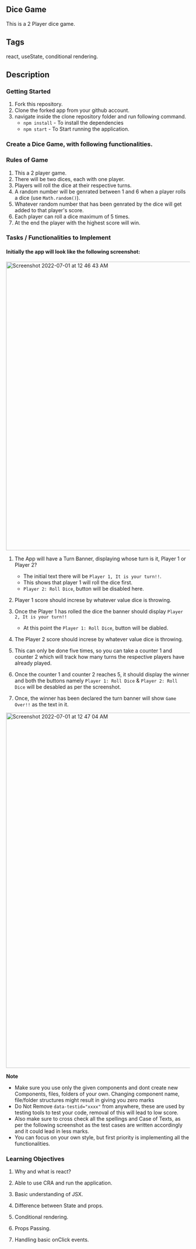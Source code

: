 ## Dice Game 
This is a 2 Player dice game.


## Tags
react, useState, conditional rendering.


## Description

### Getting Started

1. Fork this repository.
2. Clone the forked app from your github account.
3. navigate inside the clone repository folder and run following command.
   - `npm install` - To install the dependencies
   - `npm start` - To Start running the application.

### Create a Dice Game, with following functionalities.

### Rules of Game

1. This a 2 player game.
2. There will be two dices, each with one player.
2. Players will roll the dice at their respective turns.
3. A random number will be genrated between 1 and 6 when a player rolls a dice (use `Math.random()`).
4. Whatever random number that has been genrated by the dice will get added to that player's score.
5. Each player can roll a dice maximum of 5 times.
6. At the end the player with the highest score will win.
‌
### Tasks / Functionalities to Implement

#### Initially the app will look like the following screenshot:

<img width="788" alt="Screenshot 2022-07-01 at 12 46 43 AM" src="https://user-images.githubusercontent.com/83001524/176759887-598278d0-be55-40c2-afa3-13f06b879ac4.png">

1. The App will have a Turn Banner, displaying whose turn is it, Player 1 or Player 2?
    - The initial text there will be `Player 1, It is your turn!!`.
    - This shows that player 1 will roll the dice first.
    - `Player 2: Roll Dice`, button will be disabled here.

2. Player 1 score should increse by whatever value dice is throwing.

3. Once the Player 1 has rolled the dice the banner should display `Player 2, It is your turn!!`
    - At this point the `Player 1: Roll Dice`, button will be diabled.

4. The Player 2 score should increse by whatever value dice is throwing.

5. This can only be done five times, so you can take a counter 1 and counter 2 which will track how many turns the respective players have already played.

6. Once the counter 1 and counter 2  reaches 5, it should display the winner and both the buttons namely `Player 1: Roll Dice` & `Player 2: Roll Dice` will be desabled as per the screenshot.

6. Once, the winner has been declared the turn banner will show `Game Over!!` as the text in it.

<img width="970" alt="Screenshot 2022-07-01 at 12 47 04 AM" src="https://user-images.githubusercontent.com/83001524/176760207-a0a0d6a3-c629-4793-a9c0-ad8488dfc354.png">

**Note** 
- Make sure you use only the given components and dont create new Components, files, folders of your own. Changing component name, file/folder structures might result in giving you zero marks
- Do Not Remove `data-testid="xxxx"` from anywhere, these are used by testing tools to test your code, removal of this will lead to low score.
- Also make sure to cross check all the spellings and Case of Texts, as per the following screenshot as the test cases are written accordingly and it could lead in less marks.
- You can focus on your own style, but first priority is implementing all the functionalities.

### Learning Objectives

1. Why and what is react?

2. Able to use CRA  and run the application.

3. Basic understanding of JSX.

4. Difference between State and props.

5. Conditional rendering.

6. Props Passing.

7. Handling basic onClick events.

